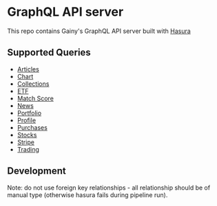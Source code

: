 # GraphQL API server

This repo contains Gainy's GraphQL API server built with [Hasura](https://hasura.io/)

## Supported Queries

- [Articles](docs/articles.md)
- [Chart](docs/chart.md)
- [Collections](docs/collections.md)
- [ETF](docs/etf.md)
- [Match Score](docs/match_score.md)
- [News](docs/news.md)
- [Portfolio](docs/portfolio.md)
- [Profile](docs/profile.md)
- [Purchases](docs/purchases.md)
- [Stocks](docs/stocks.md)
- [Stripe](docs/stripe.md)
- [Trading](docs/trading.md)

## Development
Note: do not use foreign key relationships - all relationship should be of manual type (otherwise hasura fails during pipeline run).
